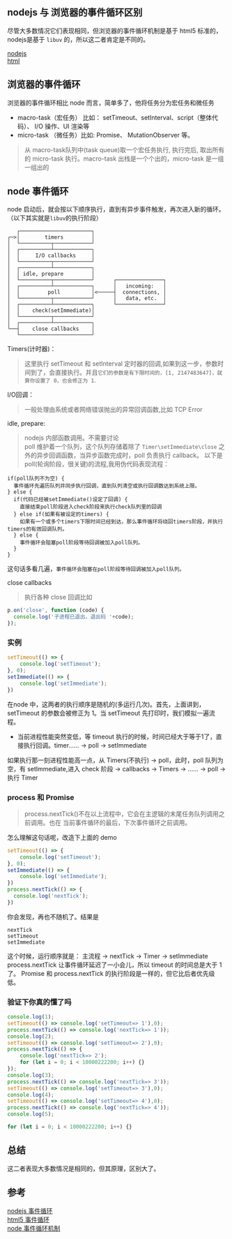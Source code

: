 
## nodejs 与 浏览器的事件循环区别


尽管大多数情况它们表现相同，但浏览器的事件循环机制是基于 html5 标准的，nodejs是基于 `libuv` 的，所以这二者肯定是不同的。  

[nodejs](http://nodejs.cn/api/n-api.html#n-api_n_api_libuv_event_loop)  
[html](https://html.spec.whatwg.org/multipage/webappapis.html#event-loops)

## 浏览器的事件循环

浏览器的事件循环相比 node 而言，简单多了，他将任务分为宏任务和微任务

- macro-task（宏任务） 比如： setTimeout、setInterval、script（整体代码）、 I/O 操作、UI 渲染等
- micro-task （微任务）比如: Promise、  MutationObserver 等。  

> 从 macro-task队列中(task queue)取一个宏任务执行, 执行完后, 取出所有的 micro-task 执行。macro-task 出栈是一个个出的，micro-task 是一组一组出的

## node 事件循环

node 启动后，就会按以下顺序执行，直到有异步事件触发，再次进入新的循环。（以下其实就是`libuv`的执行阶段） 

```
   ┌───────────────────────┐
┌─>│        timers         │
│  └──────────┬────────────┘
│  ┌──────────┴────────────┐
│  │     I/O callbacks     │
│  └──────────┬────────────┘
│  ┌──────────┴────────────┐
│  │ idle, prepare         │
│  └──────────┬────────────┘      ┌───────────────┐
│  ┌──────────┴────────────┐      │   incoming:   │
│  │         poll          │<─────┤  connections, │
│  └──────────┬────────────┘      │   data, etc.  │
│  ┌──────────┴────────────┐      └───────────────┘
│  │    check(setImmediate)│
│  └──────────┬────────────┘
│  ┌──────────┴────────────┐
└──┤    close callbacks    │
   └───────────────────────┘
```

Timers(计时器)：  

> 这里执行 setTimeout 和 setInterval 定时器的回调,如果到这一步，参数时间到了，会直接执行。并且`它们的参数是有下限时间的，[1, 2147483647]，就算你设置了 0，也会修正为 1`.

I/O回调：
>一般处理由系统或者网络错误抛出的异常回调函数,比如 TCP Error  

idle, prepare:  

> nodejs 内部函数调用。不需要讨论  
poll 维护着一个队列，这个队列存储着除了 `Timer\setImmediate\close` 之外的异步回调函数，当异步函数完成时，poll 负责执行 callback。
以下是poll(轮询阶段，很关键)的流程,我用伪代码表现流程：  


```
if(poll队列不为空) {
  事件循环先遍历队列并同步执行回调，直到队列清空或执行回调数达到系统上限。
} else {
  if(代码已经被setImmediate()设定了回调) {
    直接结束poll阶段进入check阶段来执行check队列里的回调
  } else if(如果有被设定的timers) {
    如果有一个或多个timers下限时间已经到达，那么事件循环将绕回timers阶段，并执行timers的有效回调队列。
  } else {
    事件循环会阻塞poll阶段等待回调被加入poll队列。
  }
}
```

这句话多看几遍，`事件循环会阻塞在poll阶段等待回调被加入poll队列。`

close callbacks  
> 执行各种 close 回调比如  

```javascript
p.on('close', function (code) {
  console.log('子进程已退出，退出码 '+code);
});
```

### 实例

```javascript
setTimeout(() => {
    console.log('setTimeout');
}, 0);
setImmediate(() => {
    console.log('setImmediate');
})
```

在node 中，这两者的执行顺序是随机的(多运行几次)。首先，上面讲到，setTimeout 的参数会被修正为 1。当 setTimeout 先打印时，我们模拟一遍流程。  

- 当前进程性能突然变低，等 timeout 执行的时候，时间已经大于等于1了，直接执行回调。timer...... -> poll -> setImmediate 

如果执行那一刻进程性能高一点，从 Timers(不执行) -> poll，此时，poll 队列为空，有 setImmediate,进入 check 阶段 -> callbacks -> Timers -> ...... -> poll -> 执行 Timer  

### process 和 Promise  

> process.nextTick()不在以上流程中，它会在主逻辑的末尾任务队列调用之前调用。也在 当前事件循环的最后，下次事件循环之前调用。

怎么理解这句话呢，改造下上面的 demo  

```javascript
setTimeout(() => {
    console.log('setTimeout');
}, 0);
setImmediate(() => {
    console.log('setImmediate');
})
process.nextTick(() => {
  console.log('nextTick');
})
```

你会发现，再也不随机了。结果是  

```
nextTick
setTimeout
setImmediate
```

这个时候，运行顺序就是： 主流程 -> nextTick -> Timer -> setImmediate  
process.nextTick 让事件循环延迟了一小会儿，所以 timeout 的时间总是大于 1 了。
Promise 和 process.nextTick 的执行阶段是一样的，但它比后者优先级低。
### 验证下你真的懂了吗  

```javascript
console.log(1);
setTimeout(() => console.log('setTimeout=> 1'),0);
process.nextTick(() => console.log('nextTick=> 1'));
console.log(2);
setTimeout(() => console.log('setTimeout=> 2'),0);
process.nextTick(() => {
    console.log('nextTick=> 2');
    for (let i = 0; i < 10000222200; i++) {}
});
console.log(3);
process.nextTick(() => console.log('nextTick=> 3'));
setTimeout(() => console.log('setTimeout=> 3'),0);
console.log(4);
setTimeout(() => console.log('setTimeout=> 4'),0);
process.nextTick(() => console.log('nextTick=> 4'));
console.log(5);

for (let i = 0; i < 10000222200; i++) {}
```

## 总结  

这二者表现大多数情况是相同的，但其原理，区别大了。

## 参考  

[nodejs 事件循环](http://nodejs.cn/api/n-api.html#n-api_n_api_libuv_event_loop)  
[html5 事件循环](https://html.spec.whatwg.org/multipage/webappapis.html#event-loops)  
[node 事件循环机制](https://segmentfault.com/a/1190000013102056?utm_source=tag-newest)
